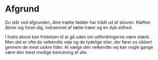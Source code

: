 # Afgrund
Du står ved afgrunden, dine trætte fødder har trådt ud af skoven. Kløften åbner sig foran dig, indrammet af tætte træer og en dyb stilhed.

I livets skove kan fristelsen til at gå uden om udfordringerne være stærk. Men det er ofte de velkendte veje og de tydelige stier, der fører os sikkert gennem de mest usikre tider. At vælge den velkendte vej kan nogle gange være den mest modige beslutning af alle.
